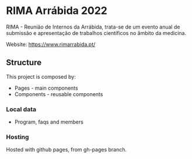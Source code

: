 # RIMA Arrábida 2022

RIMA - Reunião de Internos da Arrábida, trata-se de um evento anual de submissão e apresentação de trabalhos científicos no âmbito da medicina.

Website: https://www.rimarrabida.pt/

## Structure

This project is composed by:

- Pages - main components
- Components - reusable components

### Local data

- Program, faqs and members

### Hosting

Hosted with github pages, from gh-pages branch.
